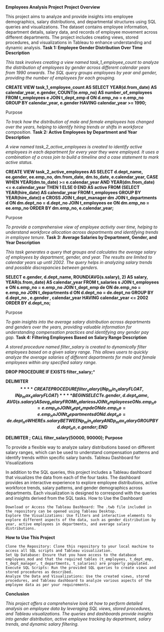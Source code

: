 **Employees Analysis Project**
**Project Overview**

This project aims to analyze and provide insights into employee demographics, salary distributions, and departmental structures using SQL queries and visualizations. The dataset contains employee information, department details, salary data, and records of employee movement across different departments. The project includes creating views, stored procedures, and visualizations in Tableau to enhance understanding and dynamic analysis.
**Task 1: Employee Gender Distribution Over Time
Description**

*This task involves creating a view named task_1_employee_count to analyze the distribution of employees by gender across different calendar years from 1990 onwards. The SQL query groups employees by year and gender, providing the number of employees for each grouping.*




**CREATE VIEW task_1_employee_count AS
SELECT
    YEAR(d.from_date) AS calendar_year,
    e.gender,
    COUNT(e.emp_no) AS number_of_employees
FROM 
    t_employees e 
    JOIN t_dept_emp d ON d.emp_no = e.emp_no
GROUP BY calendar_year, e.gender
HAVING calendar_year >= 1990;**

Purpose

*To track how the distribution of male and female employees has changed over the years, helping to identify hiring trends or shifts in workforce composition.*
**Task 2: Active Employees by Department and Year
Description**

*A view named task_2_active_employees is created to identify active employees in each department for every year they were employed. It uses a combination of a cross join to build a timeline and a case statement to mark active status.*




**CREATE VIEW task_2_active_employees AS
SELECT
    d.dept_name,
    ee.gender,
    ee.emp_no,
    dm.from_date,
    dm.to_date,
    e.calendar_year,
    CASE
        WHEN YEAR(dm.to_date) >= e.calendar_year AND YEAR(dm.from_date) <= e.calendar_year THEN 1
        ELSE 0
    END AS active
FROM
    (SELECT 
        YEAR(hire_date) AS calendar_year
     FROM 
        t_employees
     GROUP BY 
        YEAR(hire_date)) e
CROSS JOIN 
    t_dept_manager dm
JOIN 
    t_departments d ON dm.dept_no = d.dept_no
JOIN
    t_employees ee ON dm.emp_no = ee.emp_no
ORDER BY 
    dm.emp_no, e.calendar_year;**

Purpose

*To provide a comprehensive view of employee activity over time, helping to understand workforce allocation across departments and identifying trends in employee tenure.*
**Task 3: Average Salaries by Department, Gender, and Year
Description**

*This task generates a query that groups and calculates the average salary of employees by department, gender, and year. The results are limited to calendar years up until 2002. The query helps in analyzing salary trends and possible discrepancies between genders.*



**SELECT 
    e.gender,
    d.dept_name,
    ROUND(AVG(s.salary), 2) AS salary,
    YEAR(s.from_date) AS calendar_year
FROM
    t_salaries s
    JOIN t_employees e ON s.emp_no = e.emp_no
    JOIN t_dept_emp de ON de.emp_no = e.emp_no
    JOIN t_departments d ON d.dept_no = de.dept_no
GROUP BY d.dept_no , e.gender , calendar_year
HAVING calendar_year <= 2002
ORDER BY d.dept_no;**

Purpose

*To gain insights into the average salary distribution across departments and genders over the years, providing valuable information for understanding compensation practices and identifying any gender pay gap.*
**Task 4: Filtering Employees Based on Salary Range
Description**

*A stored procedure named filter_salary is created to dynamically filter employees based on a given salary range. This allows users to quickly analyze the average salaries of different departments for male and female employees within any specified salary range.*



**DROP PROCEDURE IF EXISTS filter_salary;***

**DELIMITER $$**
**CREATE PROCEDURE filter_salary (IN p_min_salary FLOAT, IN p_max_salary FLOAT)**
**BEGIN
    SELECT 
        e.gender, d.dept_name, AVG(s.salary) AS avg_salary
    FROM
        t_salaries s
        JOIN t_employees e ON s.emp_no = e.emp_no
        JOIN t_dept_emp de ON de.emp_no = e.emp_no
        JOIN t_departments d ON d.dept_no = de.dept_no
    WHERE s.salary BETWEEN p_min_salary AND p_max_salary
    GROUP BY d.dept_no, e.gender;
END$$**

**DELIMITER ;**
**CALL filter_salary(50000, 90000);**
**Purpose**

To provide a flexible way to analyze salary distributions based on different salary ranges, which can be used to understand compensation patterns and identify trends within specific salary bands.
Tableau Dashboard for Visualizations

In addition to the SQL queries, this project includes a Tableau dashboard that visualizes the data from each of the four tasks. The dashboard provides an interactive experience to explore employee distributions, active workforce trends, salary patterns, and gender demographics across departments. Each visualization is designed to correspond with the queries and insights derived from the SQL tasks.
How to Use the Dashboard

    Download or Access the Tableau Dashboard: The .twb file included in the repository can be opened using Tableau Desktop.
    Explore the Visualizations: Use filters and interactive elements to explore different aspects of the data, such as gender distribution by year, active employees in departments, and average salary distributions.

**How to Use This Project**

    Clone the Repository: Clone this repository to your local machine to access all SQL scripts and Tableau visualization.
    Set Up Database: Ensure that you have access to the database employees_mod and that the required tables (t_employees, t_dept_emp, t_dept_manager, t_departments, t_salaries) are properly populated.
    Execute SQL Scripts: Run the provided SQL queries to create views and stored procedures as described.
    Analyze the Data and Visualizations: Use the created views, stored procedures, and Tableau dashboard to analyze various aspects of the employee data as per your requirements.

**Conclusion**

*This project offers a comprehensive look at how to perform detailed analysis on employee data by leveraging SQL views, stored procedures, and Tableau visualizations. The queries and dashboards provide insights into gender distribution, active employee tracking by department, salary trends, and dynamic salary filtering.*
